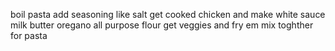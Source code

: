 boil pasta add seasoning like salt get cooked chicken and make white sauce
milk butter oregano all purpose flour get veggies and fry em mix toghther for pasta